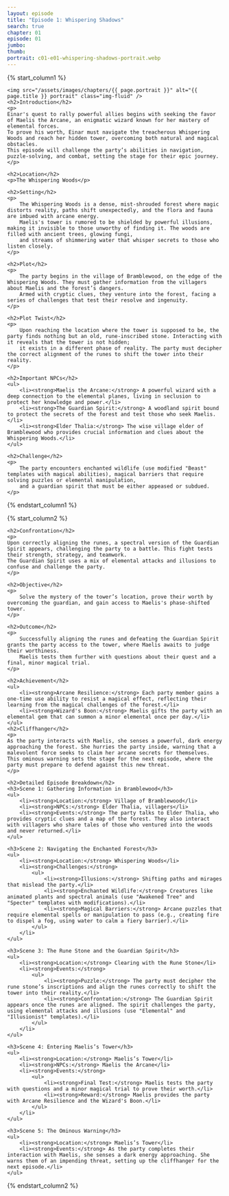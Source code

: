 ```yaml
---
layout: episode
title: "Episode 1: Whispering Shadows"
search: true
chapter: 01
episode: 01
jumbo:
thumb:
portrait: c01-e01-whispering-shadows-portrait.webp
---
```


{% start_column1 %}
    
    <img src="/assets/images/chapters/{{ page.portrait }}" alt="{{ page.title }} portrait" class="img-fluid" />
    <h2>Introduction</h2>
    <p>
    Einar's quest to rally powerful allies begins with seeking the favor of Maelis the Arcane, an enigmatic wizard known for her mastery of elemental forces.
    To prove his worth, Einar must navigate the treacherous Whispering Woods and reach her hidden tower, overcoming both natural and magical obstacles.
    This episode will challenge the party’s abilities in navigation, puzzle-solving, and combat, setting the stage for their epic journey.
    </p>

    <h2>Location</h2>
    <p>The Whispering Woods</p>

    <h2>Setting</h2>
    <p>
        The Whispering Woods is a dense, mist-shrouded forest where magic distorts reality, paths shift unexpectedly, and the flora and fauna are imbued with arcane energy. 
        Maelis's tower is rumored to be shielded by powerful illusions, making it invisible to those unworthy of finding it. The woods are filled with ancient trees, glowing fungi, 
        and streams of shimmering water that whisper secrets to those who listen closely.
    </p>

    <h2>Plot</h2>
    <p>
        The party begins in the village of Bramblewood, on the edge of the Whispering Woods. They must gather information from the villagers about Maelis and the forest’s dangers. 
        Armed with cryptic clues, they venture into the forest, facing a series of challenges that test their resolve and ingenuity.
    </p>

    <h2>Plot Twist</h2>
    <p>
        Upon reaching the location where the tower is supposed to be, the party finds nothing but an old, rune-inscribed stone. Interacting with it reveals that the tower is not hidden; 
        it exists in a different phase of reality. The party must decipher the correct alignment of the runes to shift the tower into their reality.
    </p>

    <h2>Important NPCs</h2>
    <ul>
        <li><strong>Maelis the Arcane:</strong> A powerful wizard with a deep connection to the elemental planes, living in seclusion to protect her knowledge and power.</li>
        <li><strong>The Guardian Spirit:</strong> A woodland spirit bound to protect the secrets of the forest and test those who seek Maelis.</li>
        <li><strong>Elder Thalia:</strong> The wise village elder of Bramblewood who provides crucial information and clues about the Whispering Woods.</li>
    </ul>

    <h2>Challenge</h2>
    <p>
        The party encounters enchanted wildlife (use modified "Beast" templates with magical abilities), magical barriers that require solving puzzles or elemental manipulation, 
        and a guardian spirit that must be either appeased or subdued.
    </p>

    
{% endstart_column1 %}

{% start_column2 %}

    <h2>Confrontation</h2>
    <p>
    Upon correctly aligning the runes, a spectral version of the Guardian Spirit appears, challenging the party to a battle. This fight tests their strength, strategy, and teamwork.
    The Guardian Spirit uses a mix of elemental attacks and illusions to confuse and challenge the party.
    </p>

    <h2>Objective</h2>
    <p>
        Solve the mystery of the tower’s location, prove their worth by overcoming the guardian, and gain access to Maelis's phase-shifted tower.
    </p>

    <h2>Outcome</h2>
    <p>
        Successfully aligning the runes and defeating the Guardian Spirit grants the party access to the tower, where Maelis awaits to judge their worthiness. 
        Maelis tests them further with questions about their quest and a final, minor magical trial.
    </p>

    <h2>Achievement</h2>
    <ul>
        <li><strong>Arcane Resilience:</strong> Each party member gains a one-time use ability to resist a magical effect, reflecting their learning from the magical challenges of the forest.</li>
        <li><strong>Wizard's Boon:</strong> Maelis gifts the party with an elemental gem that can summon a minor elemental once per day.</li>
    </ul>
    <h2>Cliffhanger</h2>
    <p>
    As the party interacts with Maelis, she senses a powerful, dark energy approaching the forest. She hurries the party inside, warning that a malevolent force seeks to claim her arcane secrets for themselves.
    This ominous warning sets the stage for the next episode, where the party must prepare to defend against this new threat.
    </p>

    <h2>Detailed Episode Breakdown</h2>
    <h3>Scene 1: Gathering Information in Bramblewood</h3>
    <ul>
        <li><strong>Location:</strong> Village of Bramblewood</li>
        <li><strong>NPCs:</strong> Elder Thalia, villagers</li>
        <li><strong>Events:</strong> The party talks to Elder Thalia, who provides cryptic clues and a map of the forest. They also interact with villagers who share tales of those who ventured into the woods and never returned.</li>
    </ul>

    <h3>Scene 2: Navigating the Enchanted Forest</h3>
    <ul>
        <li><strong>Location:</strong> Whispering Woods</li>
        <li><strong>Challenges:</strong> 
            <ul>
                <li><strong>Illusions:</strong> Shifting paths and mirages that mislead the party.</li>
                <li><strong>Enchanted Wildlife:</strong> Creatures like animated plants and spectral animals (use "Awakened Tree" and "Specter" templates with modifications).</li>
                <li><strong>Magical Barriers:</strong> Arcane puzzles that require elemental spells or manipulation to pass (e.g., creating fire to dispel a fog, using water to calm a fiery barrier).</li>
            </ul>
        </li>
    </ul>

    <h3>Scene 3: The Rune Stone and the Guardian Spirit</h3>
    <ul>
        <li><strong>Location:</strong> Clearing with the Rune Stone</li>
        <li><strong>Events:</strong> 
            <ul>
                <li><strong>Puzzle:</strong> The party must decipher the rune stone’s inscriptions and align the runes correctly to shift the tower into their reality.</li>
                <li><strong>Confrontation:</strong> The Guardian Spirit appears once the runes are aligned. The spirit challenges the party, using elemental attacks and illusions (use "Elemental" and "Illusionist" templates).</li>
            </ul>
        </li>
    </ul>

    <h3>Scene 4: Entering Maelis’s Tower</h3>
    <ul>
        <li><strong>Location:</strong> Maelis’s Tower</li>
        <li><strong>NPCs:</strong> Maelis the Arcane</li>
        <li><strong>Events:</strong> 
            <ul>
                <li><strong>Final Test:</strong> Maelis tests the party with questions and a minor magical trial to prove their worth.</li>
                <li><strong>Reward:</strong> Maelis provides the party with Arcane Resilience and the Wizard's Boon.</li>
            </ul>
        </li>
    </ul>

    <h3>Scene 5: The Ominous Warning</h3>
    <ul>
        <li><strong>Location:</strong> Maelis’s Tower</li>
        <li><strong>Events:</strong> As the party completes their interaction with Maelis, she senses a dark energy approaching. She warns them of an impending threat, setting up the cliffhanger for the next episode.</li>
    </ul>
{% endstart_column2 %}

